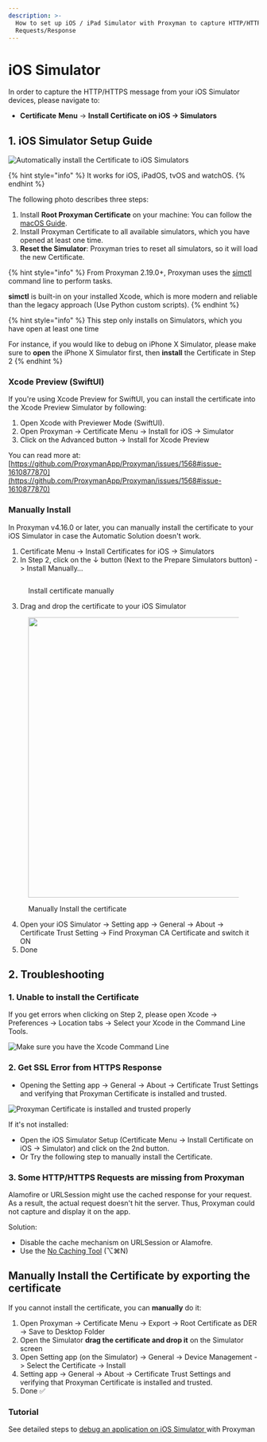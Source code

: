 ```yaml
---
description: >-
  How to set up iOS / iPad Simulator with Proxyman to capture HTTP/HTTPS
  Requests/Response
---
```


# iOS Simulator

In order to capture the HTTP/HTTPS message from your iOS Simulator devices, please navigate to:

* **Certificate** **Menu** -> **Install Certificate on iOS -> Simulators**

## 1. iOS Simulator Setup Guide

![Automatically install the Certificate to iOS Simulators](<../.gitbook/assets/Screen Shot 2022-07-11 at 08.15.26.png>)

{% hint style="info" %}
It works for iOS, iPadOS, tvOS and watchOS.
{% endhint %}

The following photo describes three steps:

1. Install **Root Proxyman Certificate** on your machine: You can follow the [macOS Guide](macos.md).
2. Install Proxyman Certificate to all available simulators, which you have opened at least one time.
3. **Reset the Simulator**: Proxyman tries to reset all simulators, so it will load the new Certificate.

{% hint style="info" %}
From Proxyman 2.19.0+, Proxyman uses the [simctl](https://nshipster.com/simctl/) command line to perform tasks.&#x20;

**simctl** is built-in on your installed Xcode, which is more modern and reliable than the legacy approach (Use Python custom scripts).
{% endhint %}

{% hint style="info" %}
This step only installs on Simulators, which you have open at least one time

For instance, if you would like to debug on iPhone X Simulator, please make sure to **open** the iPhone X Simulator first, then **install** the Certificate in Step 2&#x20;
{% endhint %}

### Xcode Preview (SwiftUI)

If you're using Xcode Preview for SwiftUI, you can install the certificate into the Xcode Preview Simulator by following:

1. Open Xcode with Previewer Mode (SwiftUI).
2. Open Proxyman -> Certificate Menu -> Install for iOS -> Simulator
3. Click on the Advanced button -> Install for Xcode Preview

You can read more at: [https://github.com/ProxymanApp/Proxyman/issues/1568#issue-1610877870](https://github.com/ProxymanApp/Proxyman/issues/1568#issue-1610877870)

### Manually Install

In Proxyman v4.16.0 or later, you can manually install the certificate to your iOS Simulator in case the Automatic Solution doesn't work.

1. Certificate Menu -> Install Certificates for iOS -> Simulators
2. In Step 2, click on the ↓ button (Next to the Prepare Simulators button) -> Install Manually…

<figure><img src="../.gitbook/assets/Screenshot 2024-11-01 at 20.14.39.jpg" alt=""><figcaption><p>Install certificate manually</p></figcaption></figure>

3. Drag and drop the certificate to your iOS Simulator

<figure><img src="../.gitbook/assets/Screenshot 2024-01-07 at 14.43.13.png" alt="" width="563"><figcaption><p>Manually Install the certificate</p></figcaption></figure>

4. Open your iOS Simulator -> Setting app -> General -> About -> Certificate Trust Setting -> Find Proxyman CA Certificate and switch it ON
5. Done

## 2. Troubleshooting

### 1. Unable to install the Certificate

If you get errors when clicking on Step 2, please open Xcode -> Preferences -> Location tabs -> Select your Xcode in the Command Line Tools.

![Make sure you have the Xcode Command Line](../.gitbook/assets/Screen\_Shot\_2022-07-11\_at\_08\_12\_33.png)

### 2. Get SSL Error from HTTPS Response

* Opening the Setting app -> General -> About -> Certificate Trust Settings and verifying that Proxyman Certificate is installed and trusted.

![Proxyman Certificate is installed and trusted properly](<../.gitbook/assets/Screen Shot 2021-03-05 at 13.32.25.png>)

If it's not installed:

* Open the iOS Simulator Setup (Certificate Menu -> Install Certificate on iOS -> Simulator) and click on the 2nd button.
* Or Try the following step to manually install the Certificate.

### 3. Some HTTP/HTTPS Requests are missing from Proxyman

Alamofire or URLSession might use the cached response for your request. As a result, the actual request doesn't hit the server. Thus, Proxyman could not capture and display it on the app.

Solution:&#x20;

* Disable the cache mechanism on URLSession or Alamofre.
* Use the [No Caching Tool](../advanced-features/no-caching.md) (⌥⌘N)

## Manually Install the Certificate by exporting the certificate

If you cannot install the certificate, you can **manually** do it:

1. Open Proxyman -> Certificate Menu -> Export -> Root Certificate as DER -> Save to Desktop Folder
2. Open the Simulator **drag the certificate and drop it** on the Simulator screen
3. Open Setting app (on the Simulator) -> General -> Device Management -> Select the Certificate -> Install
4. Setting app -> General -> About -> Certificate Trust Settings and verifying that Proxyman Certificate is installed and trusted.
5. Done ✅

### Tutorial

See detailed steps to [debug an application on iOS Simulator ](https://proxyman.io/blog/2019/07/Debugging-on-iOS-Simulator-with-Proxyman.html)with Proxyman

